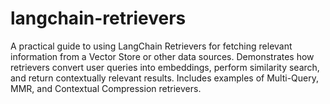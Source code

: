 # langchain-retrievers
A practical guide to using LangChain Retrievers for fetching relevant information from a Vector Store or other data sources. Demonstrates how retrievers convert user queries into embeddings, perform similarity search, and return contextually relevant results. Includes examples of Multi-Query, MMR, and Contextual Compression retrievers.
